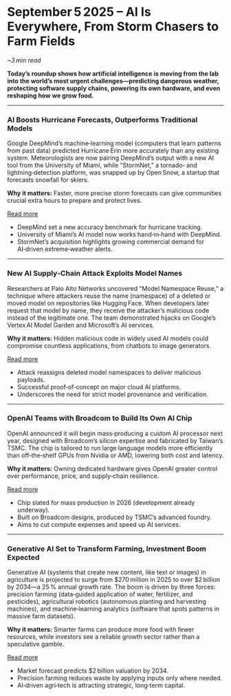 # September 5 2025 – AI Is Everywhere, From Storm Chasers to Farm Fields  
*~3 min read*  

**Today’s roundup shows how artificial intelligence is moving from the lab into the world’s most urgent challenges—predicting dangerous weather, protecting software supply chains, powering its own hardware, and even reshaping how we grow food.**  

---

### **AI Boosts Hurricane Forecasts, Outperforms Traditional Models**  
Google DeepMind’s machine‑learning model (computers that learn patterns from past data) predicted Hurricane Erin more accurately than any existing system. Meteorologists are now pairing DeepMind’s output with a new AI tool from the University of Miami, while “StormNet,” a tornado‑ and lightning‑detection platform, was snapped up by Open Snow, a startup that forecasts snowfall for skiers.  

**Why it matters:** Faster, more precise storm forecasts can give communities crucial extra hours to prepare and protect lives.  

[Read more](https://www.govtech.com/artificial-intelligence/how-ai-is-shaping-new-hurricane-forecasts)  

- DeepMind set a new accuracy benchmark for hurricane tracking.  
- University of Miami’s AI model now works hand‑in‑hand with DeepMind.  
- StormNet’s acquisition highlights growing commercial demand for AI‑driven extreme‑weather alerts.  

---

### **New AI Supply‑Chain Attack Exploits Model Names**  
Researchers at Palo Alto Networks uncovered “Model Namespace Reuse,” a technique where attackers reuse the name (namespace) of a deleted or moved model on repositories like Hugging Face. When developers later request that model by name, they receive the attacker’s malicious code instead of the legitimate one. The team demonstrated hijacks on Google’s Vertex AI Model Garden and Microsoft’s AI services.  

**Why it matters:** Hidden malicious code in widely used AI models could compromise countless applications, from chatbots to image generators.  

[Read more](https://www.securityweek.com/ai-supply-chain-attack-method-demonstrated-against-google-microsoft-products/)  

- Attack reassigns deleted model namespaces to deliver malicious payloads.  
- Successful proof‑of‑concept on major cloud AI platforms.  
- Underscores the need for strict model provenance and verification.  

---

### **OpenAI Teams with Broadcom to Build Its Own AI Chip**  
OpenAI announced it will begin mass‑producing a custom AI processor next year, designed with Broadcom’s silicon expertise and fabricated by Taiwan’s TSMC. The chip is tailored to run large language models more efficiently than off‑the‑shelf GPUs from Nvidia or AMD, lowering both cost and latency.  

**Why it matters:** Owning dedicated hardware gives OpenAI greater control over performance, price, and supply‑chain resilience.  

[Read more](https://www.reuters.com/business/openai-set-start-mass-production-its-own-ai-chips-with-broadcom-ft-reports-2025-09-05/)  

- Chip slated for mass production in 2026 (development already underway).  
- Built on Broadcom designs, produced by TSMC’s advanced foundry.  
- Aims to cut compute expenses and speed up AI services.  

---

### **Generative AI Set to Transform Farming, Investment Boom Expected**  
Generative AI (systems that create new content, like text or images) in agriculture is projected to surge from $270 million in 2025 to over $2 billion by 2034—a 25 % annual growth rate. The boom is driven by three forces: precision farming (data‑guided application of water, fertilizer, and pesticides), agricultural robotics (autonomous planting and harvesting machines), and machine‑learning analytics (software that spots patterns in massive farm datasets).  

**Why it matters:** Smarter farms can produce more food with fewer resources, while investors see a reliable growth sector rather than a speculative gamble.  

[Read more](https://www.ainvest.com/news/field-dreams-investment-potential-generative-ai-agriculture-2509/)  

- Market forecast predicts $2 billion valuation by 2034.  
- Precision farming reduces waste by applying inputs only where needed.  
- AI‑driven agri‑tech is attracting strategic, long‑term capital.  
